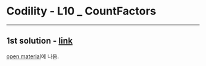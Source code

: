 # Codility - L10 _ CountFactors

---
## 1st solution - [link](https://app.codility.com/demo/results/training6AMSG5-RY3/)

[open material](https://codility.com/media/train/8-PrimeNumbers.pdf)에 나옴.
<br>
